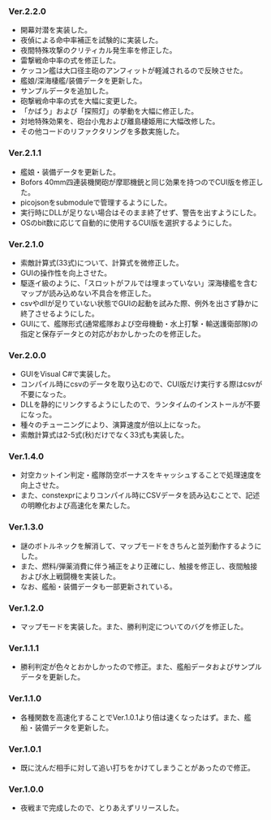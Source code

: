 ### Ver.2.2.0
- 開幕対潜を実装した。
- 夜偵による命中率補正を試験的に実装した。
- 夜間特殊攻撃のクリティカル発生率を修正した。
- 雷撃戦命中率の式を修正した。
- ケッコン艦は大口径主砲のアンフィットが軽減されるので反映させた。
- 艦娘/深海棲艦/装備データを更新した。
- サンプルデータを追加した。
- 砲撃戦命中率の式を大幅に変更した。
- 「かばう」および「探照灯」の挙動を大幅に修正した。
- 対地特殊効果を、砲台小鬼および離島棲姫用に大幅改修した。
- その他コードのリファクタリングを多数実施した。

### Ver.2.1.1
- 艦娘・装備データを更新した。
- Bofors 40mm四連装機関砲が摩耶機銃と同じ効果を持つのでCUI版を修正した。
- picojsonをsubmoduleで管理するようにした。
- 実行時にDLLが足りない場合はそのまま終了せず、警告を出すようにした。
- OSのbit数に応じて自動的に使用するCUI版を選択するようにした。

### Ver.2.1.0
- 索敵計算式(33式)について、計算式を微修正した。  
- GUIの操作性を向上させた。  
- 駆逐イ級のように、「スロットがフルでは埋まっていない」深海棲艦を含むマップが読み込めない不具合を修正した。  
- csvやdllが足りていない状態でGUIの起動を試みた際、例外を出さず静かに終了させるようにした。  
- GUIにて、艦隊形式(通常艦隊および空母機動・水上打撃・輸送護衛部隊)の指定と保存データとの対応がおかしかったのを修正した。  

### Ver.2.0.0
- GUIをVisual C#で実装した。  
- コンパイル時にcsvのデータを取り込むので、CUI版だけ実行する際はcsvが不要になった。  
- DLLを静的にリンクするようにしたので、ランタイムのインストールが不要になった。  
- 種々のチューニングにより、演算速度が倍以上になった。  
- 索敵計算式は2-5式(秋)だけでなく33式も実装した。

### Ver.1.4.0
- 対空カットイン判定・艦隊防空ボーナスをキャッシュすることで処理速度を向上させた。
- また、constexprによりコンパイル時にCSVデータを読み込むことで、記述の明瞭化および高速化を果たした。

### Ver.1.3.0
- 謎のボトルネックを解消して、マップモードをきちんと並列動作するようにした。  
- また、燃料/弾薬消費に伴う補正をより正確にし、触接を修正し、夜間触接および水上戦闘機を実装した。  
- なお、艦船・装備データも一部更新されている。

### Ver.1.2.0
- マップモードを実装した。また、勝利判定についてのバグを修正した。

### Ver.1.1.1
- 勝利判定が色々とおかしかったので修正。また、艦船データおよびサンプルデータを更新した。

### Ver.1.1.0
- 各種関数を高速化することでVer.1.0.1より倍は速くなったはず。また、艦船・装備データを更新した。

### Ver.1.0.1
- 既に沈んだ相手に対して追い打ちをかけてしまうことがあったので修正。

### Ver.1.0.0
- 夜戦まで完成したので、とりあえずリリースした。
